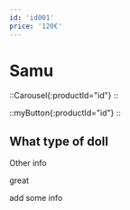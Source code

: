 ```yaml
---
id: 'id001'
price: '120€'
---
```


# Samu

::Carousel{:productId="id"}
::

::myButton{:productId="id"}
::


## What type of doll

Other info

great

add some info
